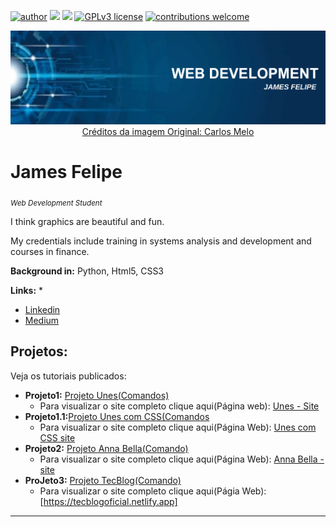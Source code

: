 [![author](https://img.shields.io/badge/author-JamesFelipe-red.svg)](https://www.linkedin.com/in/james-felipe-6a4a2a1a7) [![](https://img.shields.io/badge/HTML5+-orange.svg)]() [![](https://img.shields.io/badge/CSS3+-blue.svg)]() [![GPLv3 license](https://img.shields.io/badge/License-GPLv3-blue.svg)](http://perso.crans.org/besson/LICENSE.html) [![contributions welcome](https://img.shields.io/badge/contributions-welcome-brightgreen.svg?style=flat)](https://github.com/carlosfab/data_science/issues)

<p align="center">
  <img src="bannerWeb.png" >
  <a href='https://github.com/carlosfab/template_portfolio' style='text-decoration='red' >Créditos da imagem Original: Carlos Melo</a>
</p>

# James Felipe
<sub>*Web Development Student*</sub>

I think graphics are beautiful and fun.

My credentials include training in systems analysis and development and courses in finance.

**Background in:** Python, Html5, CSS3

**Links:**
*
* [Linkedin](https://www.linkedin.com/in/james-felipe-6a4a2a1a7)
* [Medium](https://medium.com/@jamesfelipe)


## Projetos:
Veja os tutoriais publicados:

* **Projeto1:** [Projeto Unes(Comandos)](https://github.com/JamesFelipe/projetos_web/tree/main/1-%20Unes)
  * Para visualizar o site completo clique aqui(Página web): [Unes - Site](https://universidadeunesoficial.netlify.app/)
* **Projeto1.1:**[Projeto Unes com CSS(Comandos](https://github.com/JamesFelipe/projetos_web/tree/main/1.1_Unes_com_CSS)
  * Para visualizar o site completo clique aqui(Página Web): [Unes com CSS site](https://unescomcss.netlify.app/)
* **Projeto2:** [Projeto Anna Bella(Comando)](https://github.com/JamesFelipe/projetos_web/tree/main/2-AnnaBella)
    * Para visualizar o site completo clique aqui(Página Web): [Anna Bella - site](https://annabellaoficial.netlify.app/)
* **ProJeto3:** [Projeto TecBlog(Comando)]()
    * Para visualizar o site completo clique aqui(Págia Web): [https://tecblogoficial.netlify.app]

---




